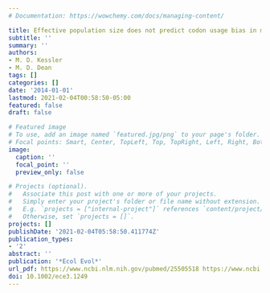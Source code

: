 ```yaml
---
# Documentation: https://wowchemy.com/docs/managing-content/

title: Effective population size does not predict codon usage bias in mammals
subtitle: ''
summary: ''
authors:
- M. D. Kessler
- M. D. Dean
tags: []
categories: []
date: '2014-01-01'
lastmod: 2021-02-04T00:58:50-05:00
featured: false
draft: false

# Featured image
# To use, add an image named `featured.jpg/png` to your page's folder.
# Focal points: Smart, Center, TopLeft, Top, TopRight, Left, Right, BottomLeft, Bottom, BottomRight.
image:
  caption: ''
  focal_point: ''
  preview_only: false

# Projects (optional).
#   Associate this post with one or more of your projects.
#   Simply enter your project's folder or file name without extension.
#   E.g. `projects = ["internal-project"]` references `content/project/deep-learning/index.md`.
#   Otherwise, set `projects = []`.
projects: []
publishDate: '2021-02-04T05:58:50.411774Z'
publication_types:
- '2'
abstract: ''
publication: '*Ecol Evol*'
url_pdf: https://www.ncbi.nlm.nih.gov/pubmed/25505518 https://www.ncbi.nlm.nih.gov/pmc/articles/PMC4242573/pdf/ece30004-3887.pdf
doi: 10.1002/ece3.1249
---
```

